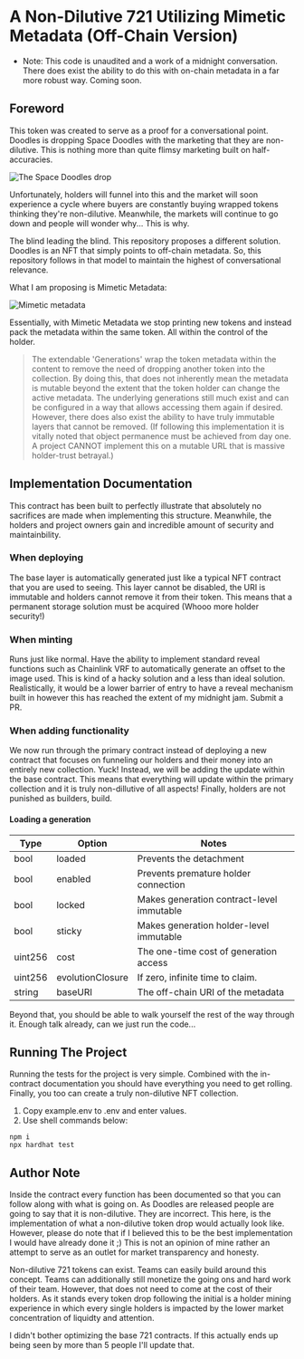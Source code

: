 # A Non-Dilutive 721 Utilizing Mimetic Metadata (Off-Chain Version)

* Note: This code is unaudited and a work of a midnight conversation. There does exist the ability to do this with on-chain metadata in a far more robust way. Coming soon.

## Foreword

This token was created to serve as a proof for a conversational point. Doodles is dropping Space Doodles with the marketing that they are non-dilutive. This is nothing more than quite flimsy marketing built on half-accuracies.

![The Space Doodles drop](https://pbs.twimg.com/media/FIln4NFWQAYqyWi?format=jpg&name=4096x4096)

Unfortunately, holders will funnel into this and the market will soon experience a cycle where buyers are constantly buying wrapped tokens thinking they're non-dilutive. Meanwhile, the markets will continue to go down and people will wonder why... This is why. 

The blind leading the blind. This repository proposes a different solution. Doodles is an NFT that simply points to off-chain metadata. So, this repository follows in that model to maintain the highest of conversational relevance.

What I am proposing is Mimetic Metadata:

![Mimetic metadata](https://i.imgur.com/znXXJwS.png)

Essentially, with Mimetic Metadata we stop printing new tokens and instead pack the metadata within the same token. All within the control of the holder.

>  The extendable 'Generations' wrap the token metadata within the content to remove the need  of dropping another token into the collection. By doing this, that does not inherently mean the metadata is mutable beyond the extent that the token holder can change the active metadata. The underlying generations still much exist and can be configured in a  way that allows accessing them again if desired. However, there does also exist the  ability to have truly immutable layers that cannot be removed. (If following this implementation it is vitally noted that object permanence must be achieved from day one. A project CANNOT implement this on a mutable URL that is massive holder-trust betrayal.)

## Implementation Documentation

This contract has been built to perfectly illustrate that absolutely no sacrifices are made when implementing this structure. Meanwhile, the holders and project owners gain and incredible amount of security and maintainbility.

### When deploying

The base layer is automatically generated just like a typical NFT contract that you are used to seeing. This layer cannot be disabled, the URI is immutable and holders cannot remove it from their token. This means that a permanent storage solution must be acquired (Whooo more holder security!)

### When minting

Runs just like normal. Have the ability to implement standard reveal functions such as Chainlink VRF to automatically generate an offset to the image used. This is kind of a hacky solution and a less than ideal solution. Realistically, it would be a lower barrier of entry to have a reveal mechanism built in however this has reached the extent of my midnight jam. Submit a PR.

### When adding functionality

We now run through the primary contract instead of deploying a new contract that focuses on funneling our holders and their money into an entirely new collection. Yuck! Instead, we will be adding the update within the base contract. This means that everything will update within the primary collection and it is truly non-dillutive of all aspects! Finally, holders are not punished as builders, build.

#### Loading a generation

| Type        | Option                   |    Notes                                             |
|-------------|--------------------------|------------------------------------------------------|
| bool        |    loaded                |    Prevents the detachment                           |
| bool        |    enabled               |    Prevents premature holder connection              |
| bool        |    locked                |    Makes generation contract-level immutable         |    
| bool        |    sticky                |    Makes generation holder-level immutable           |    
| uint256     |    cost                  |    The one-time cost of generation access            |
| uint256     |    evolutionClosure      |    If zero, infinite time to claim.                  |
| string      |    baseURI               |    The off-chain URI of the metadata                 |

Beyond that, you should be able to walk yourself the rest of the way through it. Enough talk already, can we just run the code...

## Running The Project

Running the tests for the project is very simple. Combined with the in-contract documentation you should have everything you need to get rolling. Finally, you too can create a truly non-dilutive NFT collection.

1. Copy example.env to .env and enter values.
2. Use shell commands below:

```shell
npm i
npx hardhat test
```

## Author Note

Inside the contract every function has been documented so that you can follow along with what is going on. As Doodles are released people are going to say that it is non-dilutive. They are incorrect. This here, is the implementation of what a non-dilutive token drop would actually look like. However, please do note that if I believed this to be the best implementation I would have already done it ;) This is not an opinion of mine rather an attempt to serve as an outlet for market transparency and honesty.

Non-dilutive 721 tokens can exist. Teams can easily build around this concept. Teams can additionally  still monetize the going ons and hard work of their team. However, that does not need to come at the cost of their holders. As it stands every token drop following the initial is a holder mining experience in which every single holders is impacted by the lower market concentration of liquidty and attention.

I didn't bother optimizing the base 721 contracts. If this actually ends up being seen by more than 5 people I'll update that.